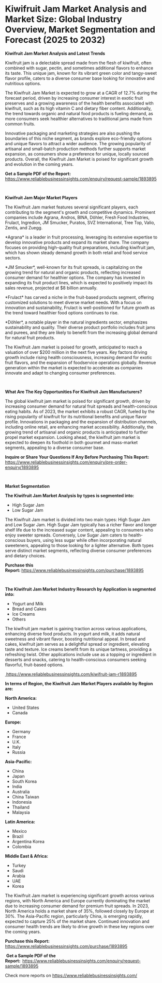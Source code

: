 <p><h1>Kiwifruit Jam Market Analysis and Market Size: Global Industry Overview, Market Segmentation and Forecast (2025 to 2032)</h1></p><p><strong>Kiwifruit Jam Market Analysis and Latest Trends</strong></p>
<p><p>Kiwifruit jam is a delectable spread made from the flesh of kiwifruit, often combined with sugar, pectin, and sometimes additional flavors to enhance its taste. This unique jam, known for its vibrant green color and tangy-sweet flavor profile, caters to a diverse consumer base looking for innovative and nutritious options. </p><p>The Kiwifruit Jam Market is expected to grow at a CAGR of 12.7% during the forecast period, driven by increasing consumer interest in exotic fruit preserves and a growing awareness of the health benefits associated with kiwifruit, such as its high vitamin C and dietary fiber content. Additionally, the trend towards organic and natural food products is fueling demand, as more consumers seek healthier alternatives to traditional jams made from common fruits. </p><p>Innovative packaging and marketing strategies are also pushing the boundaries of this niche segment, as brands explore eco-friendly options and unique flavors to attract a wider audience. The growing popularity of artisanal and small-batch production methods further supports market expansion, as consumers show a preference for unique, locally sourced products. Overall, the Kiwifruit Jam Market is poised for significant growth and evolution in the coming years.</p></p>
<p><strong>Get a Sample PDF of the Report:&nbsp;</strong> <a href="https://www.reliablebusinessinsights.com/enquiry/request-sample/1893895?utm_campaign=2323&utm_medium=2&utm_source=Github&utm_content=ia&utm_term=15022025&utm_id=kiwifruit-jam">https://www.reliablebusinessinsights.com/enquiry/request-sample/1893895</a></p>
<p>&nbsp;</p>
<p><strong>Kiwifruit Jam Major Market Players</strong></p>
<p><p>The Kiwifruit Jam market features several significant players, each contributing to the segment's growth and competitive dynamics. Prominent companies include Agrana, Andros, BINA, Döhler, Fresh Food Industries, Frulact, Ingredion, JM Smucker, Puratos, SVZ International, Tree Top, Valio, Zentis, and Zuegg.</p><p>*Agrana* is a leader in fruit processing, leveraging its extensive expertise to develop innovative products and expand its market share. The company focuses on providing high-quality fruit preparations, including kiwifruit jam, which has shown steady demand growth in both retail and food service sectors.</p><p>*JM Smucker*, well-known for its fruit spreads, is capitalizing on the growing trend for natural and organic products, reflecting increased consumer demand for healthier options. The company has invested in expanding its fruit product lines, which is expected to positively impact its sales revenue, projected at $8 billion annually.</p><p>*Frulact* has carved a niche in the fruit-based products segment, offering customized solutions to meet diverse market needs. With a focus on innovation and sustainability, Frulact is well-positioned for future growth as the trend toward healthier food options continues to rise.</p><p>*Döhler*, a notable player in the natural ingredients sector, emphasizes sustainability and quality. Their diverse product portfolio includes fruit jams and purees, and they are likely to benefit from the increasing global demand for natural fruit products.</p><p>The Kiwifruit Jam market is poised for growth, anticipated to reach a valuation of over $200 million in the next five years. Key factors driving growth include rising health consciousness, increasing demand for exotic fruit flavors, and the expansion of foodservice operations globally. Revenue generation within the market is expected to accelerate as companies innovate and adapt to changing consumer preferences.</p></p>
<p>&nbsp;</p>
<p><strong>What Are The Key Opportunities For Kiwifruit Jam Manufacturers?</strong></p>
<p><p>The global kiwifruit jam market is poised for significant growth, driven by increasing consumer demand for natural fruit spreads and health-conscious eating habits. As of 2023, the market exhibits a robust CAGR, fueled by the rising popularity of kiwifruit for its nutritional benefits and unique flavor profile. Innovations in packaging and the expansion of distribution channels, including online retail, are enhancing market accessibility. Additionally, the growing trend of artisanal and organic products is anticipated to further propel market expansion. Looking ahead, the kiwifruit jam market is expected to deepen its foothold in both gourmet and mass-market segments, appealing to a diverse consumer base.</p></p>
<p><strong>Inquire or Share Your Questions If Any Before Purchasing This Report:</strong> <a href="https://www.reliablebusinessinsights.com/enquiry/pre-order-enquiry/1893895?utm_campaign=2323&utm_medium=2&utm_source=Github&utm_content=ia&utm_term=15022025&utm_id=kiwifruit-jam">https://www.reliablebusinessinsights.com/enquiry/pre-order-enquiry/1893895</a></p>
<p>&nbsp;</p>
<p><strong>Market Segmentation</strong></p>
<p><strong>The Kiwifruit Jam Market Analysis by types is segmented into:</strong></p>
<p><ul><li>High Sugar Jam</li><li>Low Sugar Jam</li></ul></p>
<p><p>The Kiwifruit Jam market is divided into two main types: High Sugar Jam and Low Sugar Jam. High Sugar Jam typically has a richer flavor and longer shelf life due to the increased sugar content, appealing to consumers who enjoy sweeter spreads. Conversely, Low Sugar Jam caters to health-conscious buyers, using less sugar while often incorporating natural sweeteners, appealing to those looking for a lighter alternative. Both types serve distinct market segments, reflecting diverse consumer preferences and dietary choices.</p></p>
<p><strong>Purchase this Report:&nbsp;</strong><a href="https://www.reliablebusinessinsights.com/purchase/1893895?utm_campaign=2323&utm_medium=2&utm_source=Github&utm_content=ia&utm_term=15022025&utm_id=kiwifruit-jam">https://www.reliablebusinessinsights.com/purchase/1893895</a></p>
<p>&nbsp;</p>
<p><strong>The Kiwifruit Jam Market Industry Research by Application is segmented into:</strong></p>
<p><ul><li>Yogurt and Milk</li><li>Bread and Cakes</li><li>Ice Creams</li><li>Others</li></ul></p>
<p><p>The kiwifruit jam market is gaining traction across various applications, enhancing diverse food products. In yogurt and milk, it adds natural sweetness and vibrant flavor, boosting nutritional appeal. In bread and cakes, kiwifruit jam serves as a delightful spread or ingredient, elevating taste and texture. Ice creams benefit from its unique tartness, providing a refreshing twist. Other applications include use as a topping or ingredient in desserts and snacks, catering to health-conscious consumers seeking flavorful, fruit-based options.</p></p>
<p><a href="https://www.reliablebusinessinsights.com/kiwifruit-jam-r1893895?utm_campaign=2323&utm_medium=2&utm_source=Github&utm_content=ia&utm_term=15022025&utm_id=kiwifruit-jam">&nbsp;https://www.reliablebusinessinsights.com/kiwifruit-jam-r1893895</a></p>
<p><strong>In terms of Region, the Kiwifruit Jam Market Players available by Region are:</strong></p>
<p>
    <p> <strong> North America: </strong>
        <ul>
            <li>United States</li>
            <li>Canada</li>
        </ul>
        </p> 
    <p> <strong> Europe: </strong>
        <ul>
            <li>Germany</li>
            <li>France</li>
            <li>U.K.</li>
            <li>Italy</li>
            <li>Russia</li>
        </ul>
        </p> 
    <p> <strong> Asia-Pacific: </strong>
        <ul>
            <li>China</li>
            <li>Japan</li>
            <li>South Korea</li>
            <li>India</li>
            <li>Australia</li>
            <li>China Taiwan</li>
            <li>Indonesia</li>
            <li>Thailand</li>
            <li>Malaysia</li>
        </ul>
        </p> 
    <p> <strong> Latin America: </strong>
        <ul>
            <li>Mexico</li>
            <li>Brazil</li>
            <li>Argentina Korea</li>
            <li>Colombia</li>
        </ul>
        </p> 
    <p> <strong> Middle East & Africa: </strong>
        <ul>
            <li>Turkey</li>
            <li>Saudi</li>
            <li>Arabia</li>
            <li>UAE</li>
            <li>Korea</li>
        </ul>
    </p>
    </p>
<p><p>The Kiwifruit Jam market is experiencing significant growth across various regions, with North America and Europe currently dominating the market due to increasing consumer demand for premium fruit spreads. In 2023, North America holds a market share of 35%, followed closely by Europe at 30%. The Asia-Pacific region, particularly China, is emerging rapidly, expected to capture 25% of the market share. Continued innovation and consumer health trends are likely to drive growth in these key regions over the coming years.</p></p>
<p><strong>Purchase this Report: </strong><a href="https://www.reliablebusinessinsights.com/purchase/1893895?utm_campaign=2323&utm_medium=2&utm_source=Github&utm_content=ia&utm_term=15022025&utm_id=kiwifruit-jam">https://www.reliablebusinessinsights.com/purchase/1893895</a></p>
<p>&nbsp;<strong>Get a Sample PDF of the Report:&nbsp;&nbsp;</strong><a href="https://www.reliablebusinessinsights.com/enquiry/request-sample/1893895?utm_campaign=2323&utm_medium=2&utm_source=Github&utm_content=ia&utm_term=15022025&utm_id=kiwifruit-jam">https://www.reliablebusinessinsights.com/enquiry/request-sample/1893895</a></p>
<p><strong></strong></p>
<p>Check more reports on <a href="https://www.reliablebusinessinsights.com/?utm_campaign=2323&utm_medium=2&utm_source=Github&utm_content=ia&utm_term=15022025&utm_id=kiwifruit-jam">https://www.reliablebusinessinsights.com/</a></p>
